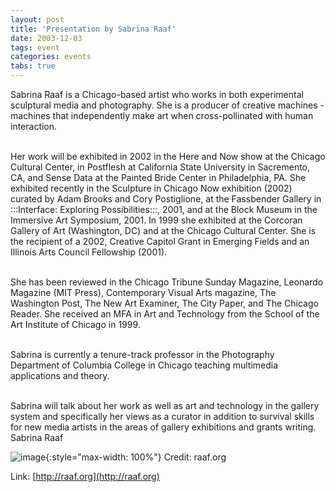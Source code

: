 ```yaml
---
layout: post
title: 'Presentation by Sabrina Raaf'
date: 2003-12-03
tags: event
categories: events
tabs: true
---
```


Sabrina Raaf is a Chicago-based artist who works in both experimental sculptural media and photography. She is a producer of creative machines - machines that independently make art when cross-pollinated with human interaction.<br><br>

Her work will be exhibited in 2002 in the Here and Now show at the Chicago Cultural Center, in Postflesh at California State University in Sacremento, CA, and Sense Data at the Painted Bride Center in Philadelphia, PA. She exhibited recently in the Sculpture in Chicago Now exhibition (2002) curated by Adam Brooks and Cory Postiglione, at the Fassbender Gallery in :::Interface: Exploring Possibilities:::, 2001, and at the Block Museum in the Immersive Art Symposium, 2001. In 1999 she exhibited at the Corcoran Gallery of Art (Washington, DC) and at the Chicago Cultural Center. She is the recipient of a 2002, Creative Capitol Grant in Emerging Fields and an Illinois Arts Council Fellowship (2001).<br><br>

She has been reviewed in the Chicago Tribune Sunday Magazine, Leonardo Magazine (MIT Press), Contemporary Visual Arts magazine, The Washington Post, The New Art Examiner, The City Paper, and The Chicago Reader. She received an MFA in Art and Technology from the School of the Art Institute of Chicago in 1999.<br><br>

Sabrina is currently a tenure-track professor in the Photography Department of Columbia College in Chicago teaching multimedia applications and theory.<br><br>

Sabrina will talk about her work as well as art and technology in the gallery system and specifically her views as a curator in addition to survival skills for new media artists in the areas of gallery exhibitions and grants writing.
Sabrina Raaf

![image](https://www.evl.uic.edu/output/originals/raafhead-2.jpg-srcw.jpg){:style="max-width: 100%"}
Credit: raaf.org


Link: [http://raaf.org](http://raaf.org)
